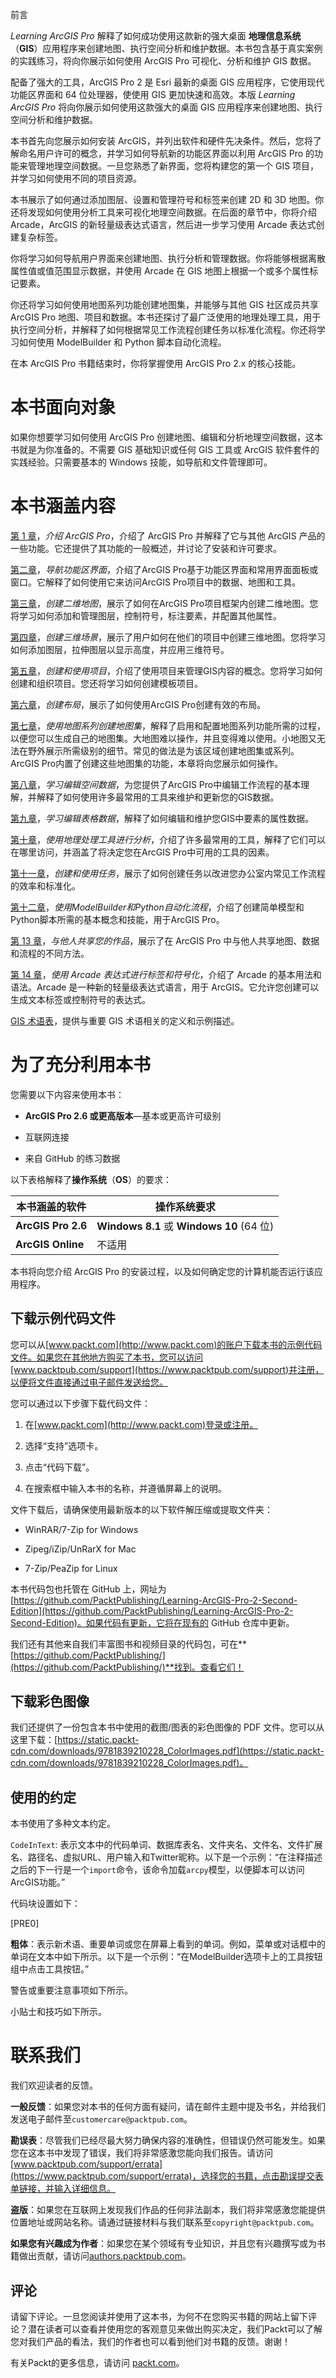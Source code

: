 前言

*Learning ArcGIS Pro* 解释了如何成功使用这款新的强大桌面 **地理信息系统**（**GIS**）应用程序来创建地图、执行空间分析和维护数据。本书包含基于真实案例的实践练习，将向你展示如何使用 ArcGIS Pro 可视化、分析和维护 GIS 数据。

配备了强大的工具，ArcGIS Pro 2 是 Esri 最新的桌面 GIS 应用程序，它使用现代功能区界面和 64 位处理器，使使用 GIS 更加快速和高效。本版 *Learning ArcGIS Pro* 将向你展示如何使用这款强大的桌面 GIS 应用程序来创建地图、执行空间分析和维护数据。

本书首先向您展示如何安装 ArcGIS，并列出软件和硬件先决条件。然后，您将了解命名用户许可的概念，并学习如何导航新的功能区界面以利用 ArcGIS Pro 的功能来管理地理空间数据。一旦您熟悉了新界面，您将构建您的第一个 GIS 项目，并学习如何使用不同的项目资源。

本书展示了如何通过添加图层、设置和管理符号和标签来创建 2D 和 3D 地图。你还将发现如何使用分析工具来可视化地理空间数据。在后面的章节中，你将介绍 Arcade，ArcGIS 的新轻量级表达式语言，然后进一步学习使用 Arcade 表达式创建复杂标签。

你将学习如何导航用户界面来创建地图、执行分析和管理数据。你将能够根据离散属性值或值范围显示数据，并使用 Arcade 在 GIS 地图上根据一个或多个属性标记要素。

你还将学习如何使用地图系列功能创建地图集，并能够与其他 GIS 社区成员共享 ArcGIS Pro 地图、项目和数据。本书还探讨了最广泛使用的地理处理工具，用于执行空间分析，并解释了如何根据常见工作流程创建任务以标准化流程。你还将学习如何使用 ModelBuilder 和 Python 脚本自动化流程。

在本 ArcGIS Pro 书籍结束时，你将掌握使用 ArcGIS Pro 2.x 的核心技能。

# 本书面向对象

如果你想要学习如何使用 ArcGIS Pro 创建地图、编辑和分析地理空间数据，这本书就是为你准备的。不需要 GIS 基础知识或任何 GIS 工具或 ArcGIS 软件套件的实践经验。只需要基本的 Windows 技能，如导航和文件管理即可。

# 本书涵盖内容

[第 1 章](0cf3a7b4-6d34-4ddf-8937-09a262ffe68e.xhtml)，*介绍 ArcGIS Pro*，介绍了 ArcGIS Pro 并解释了它与其他 ArcGIS 产品的一些功能。它还提供了其功能的一般概述，并讨论了安装和许可要求。

[第二章](5ff05154-4302-4ef5-8ef9-d14ca8d5bb24.xhtml)，*导航功能区界面*，介绍了ArcGIS Pro基于功能区界面和常用界面面板或窗口。它解释了如何使用它来访问ArcGIS Pro项目中的数据、地图和工具。

[第三章](a0b88a3d-26f8-4b35-a295-2257d70802da.xhtml)，*创建二维地图*，展示了如何在ArcGIS Pro项目框架内创建二维地图。您将学习如何添加和管理图层，控制符号，标注要素，并配置其他属性。

[第四章](15d59ca8-30fd-4acd-b983-02cc48c7bbc9.xhtml)，*创建三维场景*，展示了用户如何在他们的项目中创建三维地图。您将学习如何添加图层，拉伸图层以显示高度，并应用三维符号。

[第五章](5e7c9d7b-31d5-4032-973d-1f077aa51511.xhtml)，*创建和使用项目*，介绍了使用项目来管理GIS内容的概念。您将学习如何创建和组织项目。您还将学习如何创建模板项目。

[第六章](c04c8690-ca59-4b0b-8fcf-1965068446f6.xhtml)，*创建布局*，展示了如何使用ArcGIS Pro创建有效的布局。

[第七章](8270dbdc-708c-4d2e-aef4-c49d8746356b.xhtml)，*使用地图系列创建地图集*，解释了启用和配置地图系列功能所需的过程，以便您可以生成自己的地图集。大地图难以操作，并且变得难以使用。小地图又无法在野外展示所需级别的细节。常见的做法是为该区域创建地图集或系列。ArcGIS Pro内置了创建这些地图集的功能，本章将向您展示如何操作。

[第八章](f9a95423-4c5e-4982-9a0c-6df17adaf24b.xhtml)，*学习编辑空间数据*，为您提供了ArcGIS Pro中编辑工作流程的基本理解，并解释了如何使用许多最常用的工具来维护和更新您的GIS数据。

[第九章](d886e2b0-30bf-48e9-a468-126f2399e979.xhtml)，*学习编辑表格数据*，解释了如何编辑和维护您GIS中要素的属性数据。

[第十章](3da9832a-f595-47f3-bd8a-2b7c40455667.xhtml)，*使用地理处理工具进行分析*，介绍了许多最常用的工具，解释了它们可以在哪里访问，并涵盖了将决定您在ArcGIS Pro中可用的工具的因素。

[第十一章](c3b6080b-b627-46a5-a693-403a64eeb68b.xhtml)，*创建和使用任务*，展示了如何创建任务以改进您办公室内常见工作流程的效率和标准化。

[第十二章](7747c679-b20b-47b2-946d-a1f8c5a9ded0.xhtml)，*使用ModelBuilder和Python自动化流程*，介绍了创建简单模型和Python脚本所需的基本概念和技能，用于ArcGIS Pro。

[第 13 章](aa5217dc-4e50-4e92-9b40-dcfb376f653d.xhtml)，*与他人共享您的作品*，展示了在 ArcGIS Pro 中与他人共享地图、数据和流程的不同方法。

[第 14 章](6292840b-2580-45a1-837a-79d372d19b7d.xhtml)，*使用 Arcade 表达式进行标签和符号化*，介绍了 Arcade 的基本用法和语法。Arcade 是一种新的轻量级表达式语言，用于 ArcGIS。它允许您创建可以生成文本标签或控制符号的表达式。

[GIS 术语表](5d7b7d34-ad22-45c3-9ad7-0fe5c416b4a1.xhtml)，提供与重要 GIS 术语相关的定义和示例描述。

# 为了充分利用本书

您需要以下内容来使用本书：

+   **ArcGIS Pro 2.6 或更高版本**—基本或更高许可级别

+   互联网连接

+   来自 GitHub 的练习数据

以下表格解释了**操作系统**（**OS**）的要求：

| **本书涵盖的软件** | **操作系统要求** |
| --- | --- |
| **ArcGIS Pro 2.6** | **Windows 8.1** 或 **Windows 10** (64 位) |
| **ArcGIS Online** | 不适用 |

本书将向您介绍 ArcGIS Pro 的安装过程，以及如何确定您的计算机能否运行该应用程序。

## 下载示例代码文件

您可以从[www.packt.com](http://www.packt.com)的账户下载本书的示例代码文件。如果您在其他地方购买了本书，您可以访问[www.packtpub.com/support](https://www.packtpub.com/support)并注册，以便将文件直接通过电子邮件发送给您。

您可以通过以下步骤下载代码文件：

1.  在[www.packt.com](http://www.packt.com)登录或注册。

1.  选择“支持”选项卡。

1.  点击“代码下载”。

1.  在搜索框中输入本书的名称，并遵循屏幕上的说明。

文件下载后，请确保使用最新版本的以下软件解压缩或提取文件夹：

+   WinRAR/7-Zip for Windows

+   Zipeg/iZip/UnRarX for Mac

+   7-Zip/PeaZip for Linux

本书代码包也托管在 GitHub 上，网址为 [https://github.com/PacktPublishing/Learning-ArcGIS-Pro-2-Second-Edition](https://github.com/PacktPublishing/Learning-ArcGIS-Pro-2-Second-Edition)。如果代码有更新，它将在现有的 GitHub 仓库中更新。

我们还有其他来自我们丰富图书和视频目录的代码包，可在**[https://github.com/PacktPublishing/](https://github.com/PacktPublishing/)**找到。查看它们！

## 下载彩色图像

我们还提供了一份包含本书中使用的截图/图表的彩色图像的 PDF 文件。您可以从这里下载：[https://static.packt-cdn.com/downloads/9781839210228_ColorImages.pdf](https://static.packt-cdn.com/downloads/9781839210228_ColorImages.pdf)。

## 使用的约定

本书使用了多种文本约定。

`CodeInText`: 表示文本中的代码单词、数据库表名、文件夹名、文件名、文件扩展名、路径名、虚拟URL、用户输入和Twitter昵称。以下是一个示例：“在注释描述之后的下一行是一个`import`命令，该命令加载`arcpy`模型，以便脚本可以访问ArcGIS功能。”

代码块设置如下：

[PRE0]

**粗体**：表示新术语、重要单词或您在屏幕上看到的单词。例如，菜单或对话框中的单词在文本中如下所示。以下是一个示例：“在ModelBuilder选项卡上的工具按钮组中点击工具按钮。”

警告或重要注意事项如下所示。

小贴士和技巧如下所示。

# 联系我们

我们欢迎读者的反馈。

**一般反馈**：如果您对本书的任何方面有疑问，请在邮件主题中提及书名，并给我们发送电子邮件至`customercare@packtpub.com`。

**勘误表**：尽管我们已经尽最大努力确保内容的准确性，但错误仍然可能发生。如果您在这本书中发现了错误，我们将非常感激您能向我们报告。请访问[www.packtpub.com/support/errata](https://www.packtpub.com/support/errata)，选择您的书籍，点击勘误提交表单链接，并输入详细信息。

**盗版**：如果您在互联网上发现我们作品的任何非法副本，我们将非常感激您能提供位置地址或网站名称。请通过链接材料与我们联系至`copyright@packtpub.com`。

**如果您有兴趣成为作者**：如果您在某个领域有专业知识，并且您有兴趣撰写或为书籍做出贡献，请访问[authors.packtpub.com](http://authors.packtpub.com/)。

## 评论

请留下评论。一旦您阅读并使用了这本书，为何不在您购买书籍的网站上留下评论？潜在读者可以查看并使用您的客观意见来做出购买决定，我们Packt可以了解您对我们产品的看法，我们的作者也可以看到他们对书籍的反馈。谢谢！

有关Packt的更多信息，请访问 [packt.com](http://www.packt.com/)。

